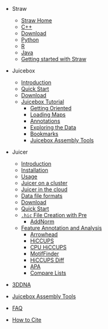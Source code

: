 - Straw
  * [Straw Home](straw.wiki/Home.md)
  * [C++](straw.wiki/CPP.md)
  * [Download](straw.wiki/Download.md)
  * [Python](straw.wiki/Python.md)
  * [R](straw.wiki/R.md)
  * [Java](straw.wiki/Java.md)
  * [Getting started with Straw](straw.wiki/straw_README.md)

- Juicebox
  * [Introduction](juicebox.wiki/Juicebox_intro)
  * [Quick Start](juicebox.wiki/Juicebox_quickstart)
  * [Download](juicebox.wiki/Download)
  * [Juicebox Tutorial](juicebox.wiki/Visualization)
    * [Getting Oriented](juicebox.wiki/Visualization#getting-oriented)  
    * [Loading Maps](juicebox.wiki/Loading-Maps-(the-File-menu))
    * [Annotations](juicebox.wiki/Loading-Annotations-(Annotations-menu))
    * [Exploring the Data](juicebox.wiki/Exploring-the-Data)
    * [Bookmarks](juicebox.wiki/Bookmarks)
    * [Juicebox Assembly Tools](juicebox.wiki/Juicebox-Assembly-Tools)

- Juicer
  * [Introduction](juicer.wiki/Home)
  * [Installation](juicer.wiki/Installation)
  * [Usage](juicer.wiki/Usage)
  * [Juicer on a cluster](juicer.wiki/Running-Juicer-on-a-cluster)
  * [Juicer in the cloud](juicer.wiki/Running-Juicer-on-Amazon-Web-Services)
  * [Data file formats](juicer.wiki/Data)
  * [Download](juicer.wiki/Download)
  * [Quick Start](juicer.wiki/Juicer-Tools-Quick-Start)
  * [`.hic` File Creation with Pre](hictools.wiki/Pre)
    * [AddNorm](hictools.wiki/AddNorm) 
  * [Feature Annotation and Analysis](juicer.wiki/Feature-Annotation)
    * [Arrowhead](juicer.tools.wiki/Arrowhead)
    * [HiCCUPS](juicer.tools.wiki/HiCCUPS)
    * [CPU HiCCUPS](juicer.tools.wiki/CPU-HiCCUPS)
    * [MotifFinder](juicer.tools.wiki/MotifFinder)
    * [HiCCUPS Diff](juicer.tools.wiki/HiCCUPSDiff)
    * [APA](juicer.tools.wiki/APA)
    * [Compare Lists](juicer.tools.wiki/Compare-Lists)


- [3DDNA](https://www.dnazoo.org/methods)
- [Juicebox Assembly Tools](https://github.com/aidenlab/Juicebox/wiki/Download)

- [FAQ](FAQ.md)
- [How to Cite](Citing.md)
